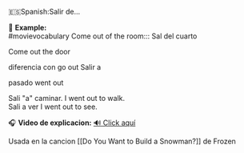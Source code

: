 
🇪🇸Spanish:Salir de... 

📌 **Example:**  
#movievocabulary
Come out of the room::: Sal del cuarto

Come out the door 

diferencia con go out Salir a

pasado went out

Sali "a" caminar. I went out to walk.  
Sali a ver I went out to see.


🎧 **Video de explicacion:** [🔊 Click aquí](https://youtu.be/Ea7h7TbaMNg?si=JefZvDP_K5JKVacf)

Usada en la cancion  [[Do You Want to Build a Snowman?]] de Frozen